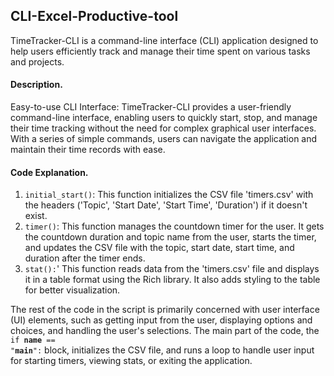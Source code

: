 ## CLI-Excel-Productive-tool

TimeTracker-CLI is a command-line interface (CLI) application designed to help users efficiently track and manage their time spent on various tasks and projects.

#### Description. 
Easy-to-use CLI Interface: TimeTracker-CLI provides a user-friendly command-line interface, enabling users to quickly start, stop, and manage their time tracking without the need for complex graphical user interfaces. With a series of simple commands, users can navigate the application and maintain their time records with ease.

#### Code Explanation.
<ol>
<li><code>initial_start()</code>: This function initializes the CSV file 'timers.csv' with the headers ('Topic', 'Start Date', 'Start Time', 'Duration') if it doesn't exist.</li>
<li><code>timer()</code>: This function manages the countdown timer for the user. It gets the countdown duration and topic name from the user, starts the timer, and updates the CSV file with the topic, start date, start time, and duration after the timer ends.</li>
<li><code>stat():</code>' This function reads data from the 'timers.csv' file and displays it in a table format using the Rich library. It also adds styling to the table for better visualization.
</li>
</ol>

The rest of the code in the script is primarily concerned with user interface (UI) elements, such as getting input from the user, displaying options and choices, and handling the user's selections. The main part of the code, the <code>if __name__ == "__main__":</code> block, initializes the CSV file, and runs a loop to handle user input for starting timers, viewing stats, or exiting the application.
